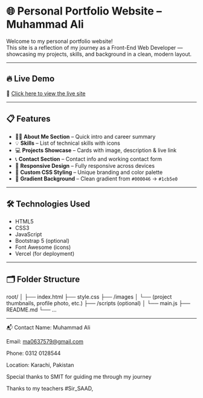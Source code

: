 # 🌐 Personal Portfolio Website – Muhammad Ali

Welcome to my personal portfolio website!  
This site is a reflection of my journey as a Front-End Web Developer — showcasing my projects, skills, and background in a clean, modern layout.

---

## 🔥 Live Demo

🔗 [Click here to view the live site](https://personal-portfolio-website-nine-teal.vercel.app/)  


---


## 📋 Features

- 🧑‍💼 **About Me Section** – Quick intro and career summary
- 💡 **Skills** – List of technical skills with icons
- 💻 **Projects Showcase** – Cards with image, description & live link
- 📞 **Contact Section** – Contact info and working contact form
- 📱 **Responsive Design** – Fully responsive across devices
- 🎨 **Custom CSS Styling** – Unique branding and color palette
- 🌌 **Gradient Background** – Clean gradient from `#000046` → `#1cb5e0`

---

## 🛠️ Technologies Used

- HTML5  
- CSS3  
- JavaScript  
- Bootstrap 5 (optional)  
- Font Awesome (icons)  
- Vercel (for deployment)

---

## 🗂️ Folder Structure

root/
│
├── index.html
├── style.css
├── /images
│ └── (project thumbnails, profile photo, etc.)
├── /scripts (optional)
│ └── main.js
├── README.md
└── ...

---


📬 Contact
Name: Muhammad Ali

Email: ma0637579@gmail.com

Phone: 0312 0128544

Location: Karachi, Pakistan


Special thanks to SMIT for guiding me through my journey

Thanks to my teachers #Sir_SAAD, 

